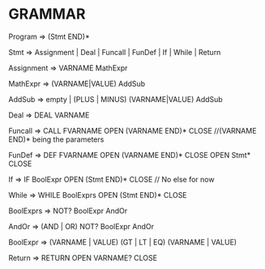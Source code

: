 # GRAMMAR


Program => (Stmt END)*

Stmt => Assignment | Deal | Funcall | FunDef | If | While | Return

Assignment => VARNAME MathExpr

MathExpr => (VARNAME|VALUE) AddSub

AddSub => empty | (PLUS | MINUS) (VARNAME|VALUE) AddSub

Deal => DEAL VARNAME

Funcall => CALL FVARNAME OPEN (VARNAME END)* CLOSE //(VARNAME END)* being the parameters

FunDef => DEF FVARNAME OPEN (VARNAME END)* CLOSE OPEN Stmt* CLOSE

If => IF BoolExpr OPEN (Stmt END)* CLOSE // No else for now

While => WHILE BoolExprs OPEN (Stmt END)* CLOSE

BoolExprs => NOT? BoolExpr AndOr

AndOr => (AND | OR) NOT? BoolExpr AndOr

BoolExpr => (VARNAME | VALUE) (GT | LT | EQ) (VARNAME | VALUE)

Return => RETURN OPEN VARNAME? CLOSE
